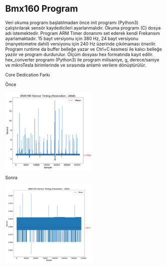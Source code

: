 # Bmx160 Program

Veri okuma programı başlatılmadan önce init programı (Python3) çalıştırılarak sensör kaydedicileri ayarlanmalıdır.
Okuma programı (C) dosya adı istemektedir. Program ARM Timer donanımı set ederek kendi Frekansını ayarlamaktadır. 15 bayt versiyonu için 380 Hz, 24 bayt versiyonu (manyetometre dahil) versiyonu için 240 Hz üzerinde çıkılmaması önerilir.
Program runtime da buffer belleğe yazar ve Ctrl+C kesmesi ile kalıcı belleğe yazılır ve program durdurulur. 
Ölçüm dosyası hex formatında kayıt edilir. hex_converter programı (Python3) ile program milisaniye, g, derece/saniye ve mikroTesla birimlerinde ve sırasında anlamlı verilere dönüştürülür.

Core Dedication Farkı 

Önce

<img src="./img/before.png" width="280" height="250" />

Sonra

<img src="./img/after.png" width="280" height="250" />
